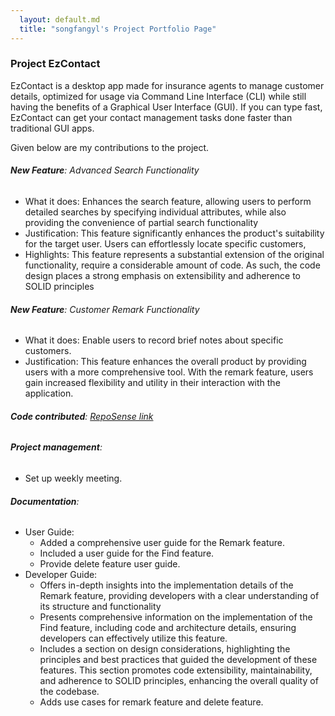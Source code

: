 ```yaml
---
  layout: default.md
  title: "songfangyl's Project Portfolio Page"
---
```


### Project EzContact

EzContact is a desktop app made for insurance agents to manage customer details,
optimized for usage via Command Line Interface (CLI) while still having the benefits of a Graphical User Interface (GUI).
If you can type fast, EzContact can get your contact management tasks done faster than traditional GUI apps.


Given below are my contributions to the project.

###### **New Feature**: Advanced Search Functionality

* What it does: Enhances the search feature, allowing users to perform detailed searches by specifying individual attributes, 
  while also providing the convenience of partial search functionality
* Justification: This feature significantly enhances the product's suitability for the target user.
  Users can effortlessly locate specific customers,
* Highlights: This feature represents a substantial extension of the original functionality, 
  require a considerable amount of code. As such, the code design places a strong emphasis on extensibility and adherence to SOLID principles

###### **New Feature**: Customer Remark Functionality

* What it does: Enable users to record brief notes about specific customers.
* Justification:  This feature enhances the overall product by providing users with a more comprehensive tool. With the remark feature, 
  users gain increased flexibility and utility in their interaction with the application.

###### **Code contributed**: [RepoSense link](https://nus-cs2103-ay2324s1.github.io/tp-dashboard/?search=songfangyl&breakdown=false&sort=groupTitle%20dsc&sortWithin=title&since=2023-09-22&timeframe=commit&mergegroup=&groupSelect=groupByRepos)

###### **Project management**:
* Set up weekly meeting.

###### **Documentation**:
* User Guide: 
  * Added a comprehensive user guide for the Remark feature.
  * Included a user guide for the Find feature.
  * Provide delete feature user guide.
* Developer Guide: 
  * Offers in-depth insights into the implementation details of the Remark feature, 
    providing developers with a clear understanding of its structure and functionality
  * Presents comprehensive information on the implementation of the Find feature, 
    including code and architecture details, ensuring developers can effectively utilize this feature.
  * Includes a section on design considerations, highlighting the principles and best practices that guided the development of these features. 
    This section promotes code extensibility, maintainability, and adherence to SOLID principles, enhancing the overall quality of the codebase.
  * Adds use cases for remark feature and delete feature.


